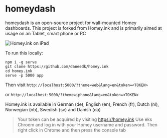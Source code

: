 # homeydash

homeydash is an open-source project for wall-mounted Homey dashboards.
This project is forked from Homey.ink and is primarily aimed at usage on an Tablet, smart phone or PC


![Homey.ink on iPad](https://hjemmefest.ddns.net/Sider/homeydash3/assets/devices/web/web.png)


To run this locally:

```
npm i -g serve
git clone https://github.com/daneedk/homey.ink
cd homey.ink
serve -p 5000 app
```

Then visit `http://localhost:5000/?theme=web&lang=en&token=<TOKEN>`

or `http://localhost:5000/?theme=iphone&lang=en&token=<TOKEN>`

Homey.ink is available in German (de), English (en), French (fr), Dutch (nl), Norwegian (nb), Swedish (sv) and Danish (da)

> Your token can be acquired by visiting https://homey.ink 
> Use eks Chroem and log in with your Homey username and password. Then right click in Chrome and then press the console tab
